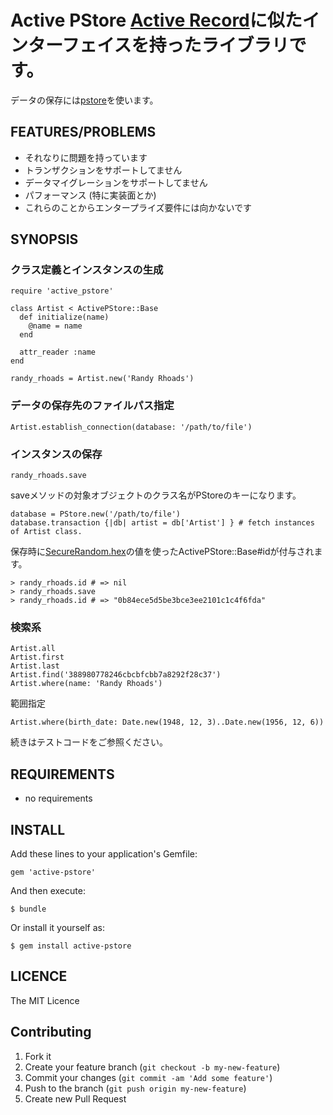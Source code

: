 # Active PStore [Active Record](https://github.com/rails/rails/tree/master/activerecord)に似たインターフェイスを持ったライブラリです。
データの保存には[pstore](http://docs.ruby-lang.org/ja/2.2.0/library/pstore.html)を使います。

## FEATURES/PROBLEMS

* それなりに問題を持っています
* トランザクションをサポートしてません
* データマイグレーションをサポートしてません
* パフォーマンス (特に実装面とか)
* これらのことからエンタープライズ要件には向かないです

## SYNOPSIS

### クラス定義とインスタンスの生成

```
require 'active_pstore'

class Artist < ActivePStore::Base
  def initialize(name)
    @name = name
  end

  attr_reader :name
end

randy_rhoads = Artist.new('Randy Rhoads')
```

### データの保存先のファイルパス指定

```
Artist.establish_connection(database: '/path/to/file')
```

### インスタンスの保存

```
randy_rhoads.save
```

saveメソッドの対象オブジェクトのクラス名がPStoreのキーになります。

```
database = PStore.new('/path/to/file')
database.transaction {|db| artist = db['Artist'] } # fetch instances of Artist class.
```

保存時に[SecureRandom.hex](http://docs.ruby-lang.org/ja/2.2.0/class/SecureRandom.html#S_HEX)の値を使ったActivePStore::Base#idが付与されます。

```
> randy_rhoads.id # => nil 
> randy_rhoads.save
> randy_rhoads.id # => "0b84ece5d5be3bce3ee2101c1c4f6fda"
```

### 検索系

```
Artist.all
Artist.first
Artist.last
Artist.find('388980778246cbcbfcbb7a8292f28c37')
Artist.where(name: 'Randy Rhoads')
```

範囲指定

```
Artist.where(birth_date: Date.new(1948, 12, 3)..Date.new(1956, 12, 6))
```

続きはテストコードをご参照ください。

## REQUIREMENTS

* no requirements

## INSTALL

Add these lines to your application's Gemfile:

```
gem 'active-pstore'
```

And then execute:

```
$ bundle
```

Or install it yourself as:

```
$ gem install active-pstore
```

## LICENCE

The MIT Licence

## Contributing

1. Fork it
2. Create your feature branch (`git checkout -b my-new-feature`)
3. Commit your changes (`git commit -am 'Add some feature'`)
4. Push to the branch (`git push origin my-new-feature`)
5. Create new Pull Request
